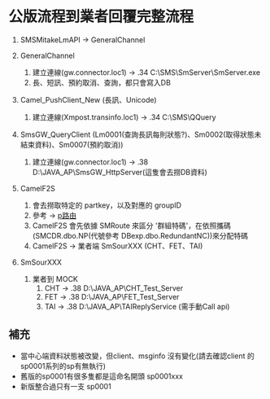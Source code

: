 # 公版流程到業者回覆完整流程

1. SMSMitakeLmAPI -> GeneralChannel
2. GeneralChannel
    1. 建立連線(gw.connector.loc1) -> .34 C:\SMS\SmServer\SmServer.exe
    2. 長、短訊、預約取消、查詢，都只會寫入DB
3. Camel_PushClient_New (長訊、Unicode)
    1. 建立連線(Xmpost.transinfo.loc1) -> .34 C:\SMS\QQuery
4. SmsGW_QueryClient (Lm0001(查詢長訊每則狀態?)、Sm0002(取得狀態未結束資料)、Sm0007(預約取消))
    1. 建立連線(gw.connector.loc1) -> .38 D:\JAVA_AP\SmsGW_HttpServer(這隻會去撈DB資料)
5. CamelF2S
    1. 會去撈取特定的 partkey，以及對應的 groupID
    2. 參考 -> [p路由](../F2S/pRoute_pdf/P路由.pdf)
    3. CamelF2S 會先依據 SMRoute 來區分 '群組特碼'，在依照攜碼(SMCDR.dbo.NP(代號參考 DBexp.dbo.RedundantNC))來分配特碼
    4. CamelF2S -> 業者端 SmSourXXX (CHT、FET、TAI)

6. SmSourXXX
    1. 業者到 MOCK
        1. CHT -> .38 D:\JAVA_AP\CHT_Test_Server
        2. FET -> .38 D:\JAVA_AP\FET_Test_Server
        3. TAI -> .38 D:\JAVA_AP\TAIReplyService (需手動Call api)
## 補充
* 當中心端資料狀態被改變，但client、msginfo 沒有變化(請去確認client 的 sp0001系列的sp有無執行)
* 舊版的sp0001有很多隻都是這命名開頭 sp0001xxx
* 新版整合過只有一支 sp0001